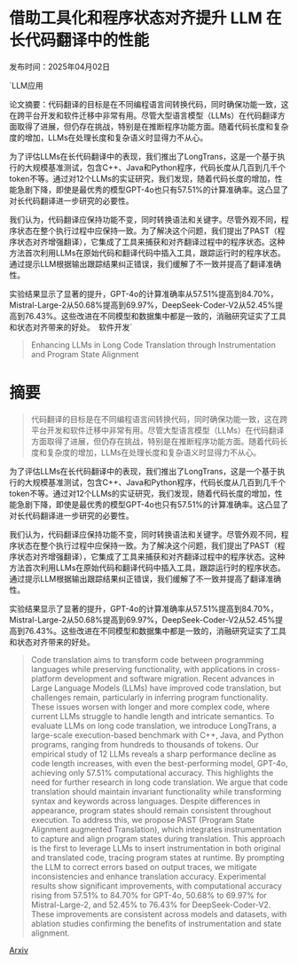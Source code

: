 # 借助工具化和程序状态对齐提升 LLM 在长代码翻译中的性能

发布时间：2025年04月02日

`LLM应用

论文摘要：代码翻译的目标是在不同编程语言间转换代码，同时确保功能一致，这在跨平台开发和软件迁移中非常有用。尽管大型语言模型（LLMs）在代码翻译方面取得了进展，但仍存在挑战，特别是在推断程序功能方面。随着代码长度和复杂度的增加，LLMs在处理长度和复杂语义时显得力不从心。

为了评估LLMs在长代码翻译中的表现，我们推出了LongTrans，这是一个基于执行的大规模基准测试，包含C++、Java和Python程序，代码长度从几百到几千个token不等。通过对12个LLMs的实证研究，我们发现，随着代码长度的增加，性能急剧下降，即使是最优秀的模型GPT-4o也只有57.51%的计算准确率。这凸显了对长代码翻译进一步研究的必要性。

我们认为，代码翻译应保持功能不变，同时转换语法和关键字。尽管外观不同，程序状态在整个执行过程中应保持一致。为了解决这个问题，我们提出了PAST（程序状态对齐增强翻译），它集成了工具来捕获和对齐翻译过程中的程序状态。这种方法首次利用LLMs在原始代码和翻译代码中插入工具，跟踪运行时的程序状态。通过提示LLM根据输出跟踪结果纠正错误，我们缓解了不一致并提高了翻译准确性。

实验结果显示了显著的提升，GPT-4o的计算准确率从57.51%提高到84.70%，Mistral-Large-2从50.68%提高到69.97%，DeepSeek-Coder-V2从52.45%提高到76.43%。这些改进在不同模型和数据集中都是一致的，消融研究证实了工具和状态对齐带来的好处。` `软件开发`

> Enhancing LLMs in Long Code Translation through Instrumentation and Program State Alignment

# 摘要

> 代码翻译的目标是在不同编程语言间转换代码，同时确保功能一致，这在跨平台开发和软件迁移中非常有用。尽管大型语言模型（LLMs）在代码翻译方面取得了进展，但仍存在挑战，特别是在推断程序功能方面。随着代码长度和复杂度的增加，LLMs在处理长度和复杂语义时显得力不从心。

为了评估LLMs在长代码翻译中的表现，我们推出了LongTrans，这是一个基于执行的大规模基准测试，包含C++、Java和Python程序，代码长度从几百到几千个token不等。通过对12个LLMs的实证研究，我们发现，随着代码长度的增加，性能急剧下降，即使是最优秀的模型GPT-4o也只有57.51%的计算准确率。这凸显了对长代码翻译进一步研究的必要性。

我们认为，代码翻译应保持功能不变，同时转换语法和关键字。尽管外观不同，程序状态在整个执行过程中应保持一致。为了解决这个问题，我们提出了PAST（程序状态对齐增强翻译），它集成了工具来捕获和对齐翻译过程中的程序状态。这种方法首次利用LLMs在原始代码和翻译代码中插入工具，跟踪运行时的程序状态。通过提示LLM根据输出跟踪结果纠正错误，我们缓解了不一致并提高了翻译准确性。

实验结果显示了显著的提升，GPT-4o的计算准确率从57.51%提高到84.70%，Mistral-Large-2从50.68%提高到69.97%，DeepSeek-Coder-V2从52.45%提高到76.43%。这些改进在不同模型和数据集中都是一致的，消融研究证实了工具和状态对齐带来的好处。

> Code translation aims to transform code between programming languages while preserving functionality, with applications in cross-platform development and software migration. Recent advances in Large Language Models (LLMs) have improved code translation, but challenges remain, particularly in inferring program functionality. These issues worsen with longer and more complex code, where current LLMs struggle to handle length and intricate semantics. To evaluate LLMs on long code translation, we introduce LongTrans, a large-scale execution-based benchmark with C++, Java, and Python programs, ranging from hundreds to thousands of tokens. Our empirical study of 12 LLMs reveals a sharp performance decline as code length increases, with even the best-performing model, GPT-4o, achieving only 57.51% computational accuracy. This highlights the need for further research in long code translation. We argue that code translation should maintain invariant functionality while transforming syntax and keywords across languages. Despite differences in appearance, program states should remain consistent throughout execution. To address this, we propose PAST (Program State Alignment augmented Translation), which integrates instrumentation to capture and align program states during translation. This approach is the first to leverage LLMs to insert instrumentation in both original and translated code, tracing program states at runtime. By prompting the LLM to correct errors based on output traces, we mitigate inconsistencies and enhance translation accuracy. Experimental results show significant improvements, with computational accuracy rising from 57.51% to 84.70% for GPT-4o, 50.68% to 69.97% for Mistral-Large-2, and 52.45% to 76.43% for DeepSeek-Coder-V2. These improvements are consistent across models and datasets, with ablation studies confirming the benefits of instrumentation and state alignment.

[Arxiv](https://arxiv.org/abs/2504.02017)
